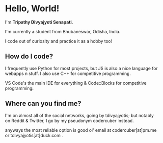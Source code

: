 
# Hello, World! 

I'm **Tripathy Divyajyoti Senapati**.

I'm currently a student from Bhubaneswar, Odisha, India.

I code out of curiosity and practice it as a hobby too!

## How do I code?
I frequently use Python for most projects, but JS is also a nice language for webapps n stuff.
I also use C++ for competitive programming.

VS Code's the main IDE for everything & Code::Blocks for competitive programming.

## Where can you find me?
I'm on almost all of the social networks, going by tdivyajyotis;
but notably on Reddit & Twitter, I go by my pseudonym codercuber instead.

anyways the most reliable option is good ol' email at codercuber[at]pm.me or tdivyajyotis[at]duck.com .
